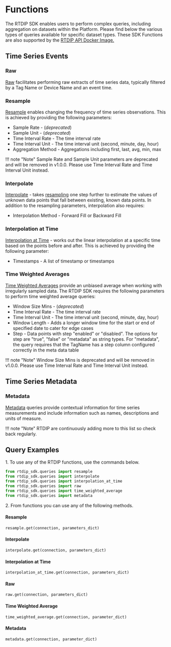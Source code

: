 # Functions

The RTDIP SDK enables users to perform complex queries, including aggregation on datasets within the Platform. Please find below the various types of queries available for specific dataset types. These SDK Functions are also supported by the [RTDIP API Docker Image.](https://hub.docker.com/r/rtdip/api)

## Time Series Events

### Raw

[Raw](../code-reference/query/raw.md) facilitates performing raw extracts of time series data, typically filtered by a Tag Name or Device Name and an event time.

### Resample

[Resample](../code-reference/query/resample.md) enables changing the frequency of time series observations. This is achieved by providing the following parameters:

- Sample Rate - (<em>deprecated</em>)
- Sample Unit - (<em>deprecated</em>)
- Time Interval Rate - The time interval rate
- Time Interval Unit - The time interval unit (second, minute, day, hour)
- Aggregation Method - Aggregations including first, last, avg, min, max

!!! note "Note"
    </b>Sample Rate and Sample Unit parameters are deprecated and will be removed in v1.0.0. Please use Time Interval Rate and Time Interval Unit instead.<br />

### Interpolate

[Interpolate](../code-reference/query/interpolate.md) - takes [resampling](#resample) one step further to estimate the values of unknown data points that fall between existing, known data points. In addition to the resampling parameters, interpolation also requires:

- Interpolation Method - Forward Fill or Backward Fill

### Interpolation at Time

[Interpolation at Time](../code-reference/query/interpolation_at_time.md) - works out the linear interpolation at a specific time based on the points before and after. This is achieved by providing the following parameter:

- Timestamps - A list of timestamp or timestamps

### Time Weighted Averages

[Time Weighted Averages](../code-reference/query/time-weighted-average.md) provide an unbiased average when working with irregularly sampled data. The RTDIP SDK requires the following parameters to perform time weighted average queries:

- Window Size Mins - (<em>deprecated</em>)
- Time Interval Rate - The time interval rate
- Time Interval Unit - The time interval unit (second, minute, day, hour)
- Window Length - Adds a longer window time for the start or end of specified date to cater for edge cases
- Step - Data points with step "enabled" or "disabled". The options for step are "true", "false" or "metadata" as string types. For "metadata", the query requires that the TagName has a step column configured correctly in the meta data table

!!! note "Note"
    </b>Window Size Mins is deprecated and will be removed in v1.0.0. Please use Time Interval Rate and Time Interval Unit instead.<br />

## Time Series Metadata

### Metadata
[Metadata](../code-reference/query/metadata.md) queries provide contextual information for time series measurements and include information such as names, descriptions and units of measure.

!!! note "Note"
    </b>RTDIP are continuously adding more to this list so check back regularly.<br />

## Query Examples

1\. To use any of the RTDIP functions, use the commands below.

```python
from rtdip_sdk.queries import resample
from rtdip_sdk.queries import interpolate
from rtdip_sdk.queries import interpolation_at_time
from rtdip_sdk.queries import raw
from rtdip_sdk.queries import time_weighted_average
from rtdip_sdk.queries import metadata
```

2\. From functions you can use any of the following methods.

#### Resample
    resample.get(connection, parameters_dict)

#### Interpolate
    interpolate.get(connection, parameters_dict)

#### Interpolation at Time
    interpolation_at_time.get(connection, parameters_dict)

#### Raw
    raw.get(connection, parameters_dict)

#### Time Weighted Average
    time_weighted_average.get(connection, parameter_dict)

#### Metadata
    metadata.get(connection, parameter_dict)
